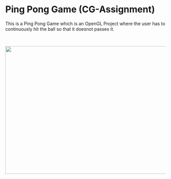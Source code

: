 # Ping Pong Game (CG-Assignment)


This is a  Ping Pong Game which is an OpenGL Project where the user has to continuously hit the ball so that it doesnot passes it.

<br/>

<p align="center">
<img src="https://user-images.githubusercontent.com/43717493/127726743-2de7c4c1-4c41-4712-8322-e64f1f277b3a.png" width="600" height="400">
</p>

